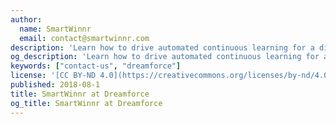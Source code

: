 ```yaml
---
author:
  name: SmartWinnr
  email: contact@smartwinnr.com
description: 'Learn how to drive automated continuous learning for a distributed team with top-of-the-mind recall'
og_description: 'Learn how to drive automated continuous learning for a distributed team with top-of-the-mind recall'
keywords: ["contact-us", "dreamforce"]
license: '[CC BY-ND 4.0](https://creativecommons.org/licenses/by-nd/4.0)'
published: 2018-08-1
title: SmartWinnr at Dreamforce
og_title: SmartWinnr at Dreamforce
---
```

